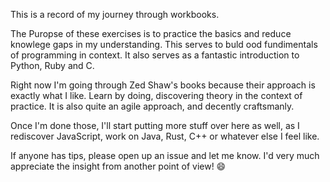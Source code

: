 This is a record of my journey through workbooks.

The Puropse of these exercises is to practice the basics and reduce knowlege gaps in my understanding. This serves to buld ood fundimentals of programming in context. It also serves as a fantastic introduction to Python, Ruby and C.

Right now I'm going through Zed Shaw's books because their approach is exactly what I like. Learn by doing, discovering theory in the context of practice. It is also quite an agile approach, and decently craftsmanly. 

Once I'm done those, I'll start putting more stuff over here as well, as I rediscover JavaScript, work on Java, Rust, C++ or whatever else I feel like.

If anyone has tips, please open up an issue and let me know. I'd very much appreciate the insight from another point of view! :smile:
